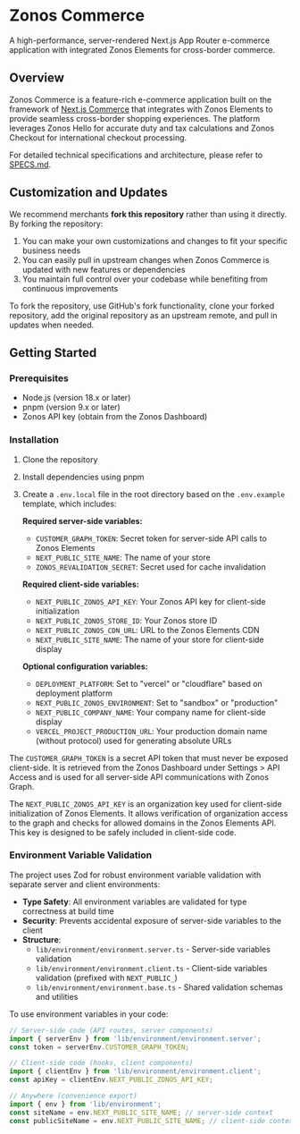 # Zonos Commerce

A high-performance, server-rendered Next.js App Router e-commerce application with integrated Zonos Elements for cross-border commerce.

## Overview

Zonos Commerce is a feature-rich e-commerce application built on the framework of [Next.js Commerce](https://github.com/vercel/commerce) that integrates with Zonos Elements to provide seamless cross-border shopping experiences. The platform leverages Zonos Hello for accurate duty and tax calculations and Zonos Checkout for international checkout processing.

For detailed technical specifications and architecture, please refer to [SPECS.md](./SPECS.md).

## Customization and Updates

We recommend merchants **fork this repository** rather than using it directly. By forking the repository:

1. You can make your own customizations and changes to fit your specific business needs
2. You can easily pull in upstream changes when Zonos Commerce is updated with new features or dependencies
3. You maintain full control over your codebase while benefiting from continuous improvements

To fork the repository, use GitHub's fork functionality, clone your forked repository, add the original repository as an upstream remote, and pull in updates when needed.

## Getting Started

### Prerequisites

- Node.js (version 18.x or later)
- pnpm (version 9.x or later)
- Zonos API key (obtain from the Zonos Dashboard)

### Installation

1. Clone the repository

2. Install dependencies using pnpm

3. Create a `.env.local` file in the root directory based on the `.env.example` template, which includes:

   **Required server-side variables:**
   - `CUSTOMER_GRAPH_TOKEN`: Secret token for server-side API calls to Zonos Elements
   - `NEXT_PUBLIC_SITE_NAME`: The name of your store
   - `ZONOS_REVALIDATION_SECRET`: Secret used for cache invalidation

   **Required client-side variables:**
   - `NEXT_PUBLIC_ZONOS_API_KEY`: Your Zonos API key for client-side initialization
   - `NEXT_PUBLIC_ZONOS_STORE_ID`: Your Zonos store ID
   - `NEXT_PUBLIC_ZONOS_CDN_URL`: URL to the Zonos Elements CDN
   - `NEXT_PUBLIC_SITE_NAME`: The name of your store for client-side display

   **Optional configuration variables:**
   - `DEPLOYMENT_PLATFORM`: Set to "vercel" or "cloudflare" based on deployment platform
   - `NEXT_PUBLIC_ZONOS_ENVIRONMENT`: Set to "sandbox" or "production"
   - `NEXT_PUBLIC_COMPANY_NAME`: Your company name for client-side display
   - `VERCEL_PROJECT_PRODUCTION_URL`: Your production domain name (without protocol) used for generating absolute URLs

The `CUSTOMER_GRAPH_TOKEN` is a secret API token that must never be exposed client-side. It is retrieved from the Zonos Dashboard under Settings > API Access and is used for all server-side API communications with Zonos Graph.

The `NEXT_PUBLIC_ZONOS_API_KEY` is an organization key used for client-side initialization of Zonos Elements. It allows verification of organization access to the graph and checks for allowed domains in the Zonos Elements API. This key is designed to be safely included in client-side code.

### Environment Variable Validation

The project uses Zod for robust environment variable validation with separate server and client environments:

- **Type Safety**: All environment variables are validated for type correctness at build time
- **Security**: Prevents accidental exposure of server-side variables to the client
- **Structure**: 
  - `lib/environment/environment.server.ts` - Server-side variables validation
  - `lib/environment/environment.client.ts` - Client-side variables validation (prefixed with `NEXT_PUBLIC_`)
  - `lib/environment/environment.base.ts` - Shared validation schemas and utilities

To use environment variables in your code:

```typescript
// Server-side code (API routes, server components)
import { serverEnv } from 'lib/environment/environment.server';
const token = serverEnv.CUSTOMER_GRAPH_TOKEN;

// Client-side code (hooks, client components)
import { clientEnv } from 'lib/environment/environment.client';
const apiKey = clientEnv.NEXT_PUBLIC_ZONOS_API_KEY;

// Anywhere (convenience export)
import { env } from 'lib/environment';
const siteName = env.NEXT_PUBLIC_SITE_NAME; // server-side context
const publicSiteName = env.NEXT_PUBLIC_SITE_NAME; // client-side context
```